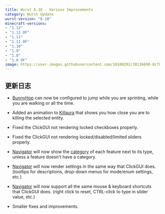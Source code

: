 ```yaml
---
title: Wurst 6.18 - Various Improvements
category: Wurst Update
wurst-version: "6.18"
minecraft-versions:
- "1.12"
- "1.12 OF"
- "1.11"
- "1.11 OF"
- "1.10"
- "1.9"
- "1.8"
- "1.8 OF"
image: https://user-images.githubusercontent.com/10100202/38136698-8cf8e358-3420-11e8-9e89-dc56673af923.jpg
---
```

## 更新日志

- [BunnyHop](https://wurst.wiki/bunnyhop) can now be configured to jump while you are sprinting, while you are walking or all the time.

- Added an animation to [Killaura](https://wurst.wiki/killaura) that shows you how close you are to killing the selected entity.

- Fixed the ClickGUI not rendering locked checkboxes properly.

- Fixed the ClickGUI not rendering locked/disabled/limited sliders properly.

- [Navigator](https://wurst.wiki/navigator) will now show the [category](https://wurst.wiki/categories) of each feature next to its type, unless a feature doesn't have a category.

- [Navigator](https://wurst.wiki/navigator) will now render settings in the same way that ClickGUI does. (tooltips for descriptions, drop-down menus for mode/enum settings, etc.)

- [Navigator](https://wurst.wiki/navigator) will now support all the same mouse & keyboard shortcuts that ClickGUI does. (right click to reset, CTRL-click to type in slider value, etc.)

- Smaller fixes and improvements.
